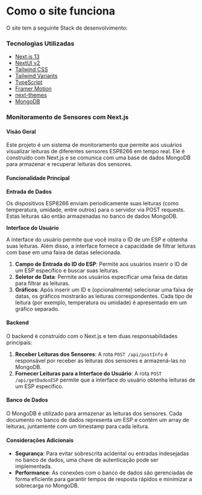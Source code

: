 # Como o site funciona

O site tem a seguinte Stack de desenvolvimento:

### Tecnologias Utilizadas

* [Next.js 13](https://nextjs.org/docs/getting-started)
* [NextUI v2](https://nextui.org/)
* [Tailwind CSS](https://tailwindcss.com/)
* [Tailwind Variants](https://tailwind-variants.org)
* [TypeScript](https://www.typescriptlang.org/)
* [Framer Motion](https://www.framer.com/motion/)
* [next-themes](https://github.com/pacocoursey/next-themes)
* [MongoDB](https://www.mongodb.com/pt-br)

### Monitoramento de Sensores com Next.js

#### Visão Geral

Este projeto é um sistema de monitoramento que permite aos usuários visualizar leituras de diferentes sensores ESP8266 em tempo real. Ele é construído com Next.js e se comunica com uma base de dados MongoDB para armazenar e recuperar leituras dos sensores.

#### Funcionalidade Principal

**Entrada de Dados**

Os dispositivos ESP8266 enviam periodicamente suas leituras (como temperatura, umidade, entre outros) para o servidor via POST requests. Estas leituras são então armazenadas no banco de dados MongoDB.

**Interface do Usuário**

A interface do usuário permite que você insira o ID de um ESP e obtenha suas leituras. Além disso, a interface fornece a capacidade de filtrar leituras com base em uma faixa de datas selecionada.

1. **Campo de Entrada do ID do ESP**: Permite aos usuários inserir o ID de um ESP específico e buscar suas leituras.
2. **Seletor de Data**: Permite aos usuários especificar uma faixa de datas para filtrar as leituras.
3. **Gráficos**: Após inserir um ID e (opcionalmente) selecionar uma faixa de datas, os gráficos mostrarão as leituras correspondentes. Cada tipo de leitura (por exemplo, temperatura ou umidade) é apresentado em um gráfico separado.

#### Backend

O backend é construído com o Next.js e tem duas responsabilidades principais:

1. **Receber Leituras dos Sensores**: A rota `POST /api/postInfo` é responsável por receber as leituras dos sensores e armazená-las no MongoDB.
2. **Fornecer Leituras para a Interface do Usuário**: A rota `POST /api/getDadosESP` permite que a interface do usuário obtenha leituras de um ESP específico.

#### Banco de Dados

O MongoDB é utilizado para armazenar as leituras dos sensores. Cada documento no banco de dados representa um ESP e contém um array de leituras, juntamente com um timestamp para cada leitura.

#### Considerações Adicionais

* **Segurança**: Para evitar sobrescrita acidental ou entradas indesejadas no banco de dados, uma chave de autenticação pode ser implementada.
* **Performance**: As conexões com o banco de dados são gerenciadas de forma eficiente para garantir tempos de resposta rápidos e minimizar a sobrecarga no MongoDB.
